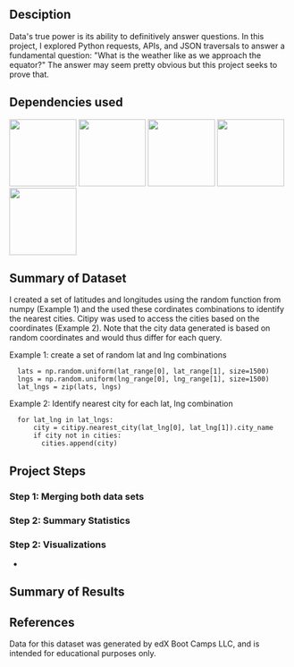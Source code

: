 ## Desciption
Data's true power is its ability to definitively answer questions. In this project, I explored Python requests, APIs, and JSON traversals to answer a fundamental question: "What is the weather like as we approach the equator?" The answer may seem pretty obvious but this project seeks to prove that.

## Dependencies used
<img width="120" src = https://user-images.githubusercontent.com/107348074/236379825-80dc02bc-46c1-46fa-9634-dc28cdcb5704.png>
<img width="120" src = https://user-images.githubusercontent.com/107348074/236379877-e0e3b90e-217f-4700-ade2-df8b5ef8f23b.png>
<img width="120" src = https://user-images.githubusercontent.com/107348074/236379504-0f0e8534-6435-4924-b72d-283946e03c4b.png>
<img width="120" src =https://user-images.githubusercontent.com/107348074/236379730-0286f397-c9e0-4e0c-a91c-e07d64f6ceec.png>
<img width="120" src =https://github.com/Jayplect/python-api-challenge/assets/107348074/5462064f-17bc-4b63-97f0-034eb771cc00>



## Summary of Dataset
I created a set of latitudes and longitudes using the random function from numpy (Example 1) and the used these cordinates combinations to identify the nearest cities. Citipy was used to access the cities based on the coordinates (Example 2). Note that the city data generated is based on random coordinates and would thus differ for each query.

  Example 1: create a set of random lat and lng combinations

      lats = np.random.uniform(lat_range[0], lat_range[1], size=1500)
      lngs = np.random.uniform(lng_range[0], lng_range[1], size=1500)
      lat_lngs = zip(lats, lngs)
      
  Example 2: Identify nearest city for each lat, lng combination
  
      for lat_lng in lat_lngs:
          city = citipy.nearest_city(lat_lng[0], lat_lng[1]).city_name
          if city not in cities:
            cities.append(city)
          
## Project Steps
### Step 1: Merging both data sets 

### Step 2: Summary Statistics 

### Step 2: Visualizations
-
## Summary of Results 

## References
Data for this dataset was generated by edX Boot Camps LLC, and is intended for educational purposes only.

